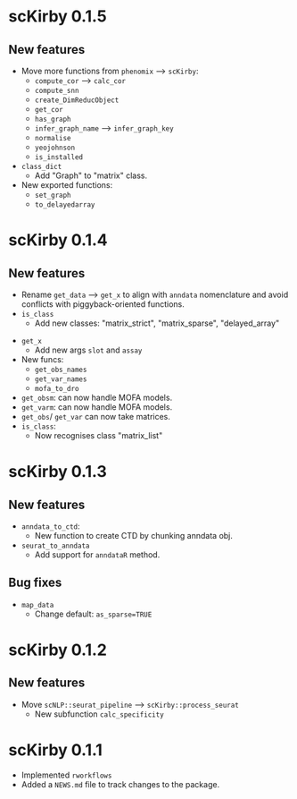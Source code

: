 # scKirby 0.1.5

## New features

* Move more functions from `phenomix` --> `scKirby`:
  - `compute_cor` --> `calc_cor`
  - `compute_snn`
  - `create_DimReducObject`
  - `get_cor`
  - `has_graph`
  - `infer_graph_name` --> `infer_graph_key`
  - `normalise`
  - `yeojohnson`
  - `is_installed`
* `class_dict`
  - Add "Graph" to "matrix" class.
* New exported functions:
  - `set_graph`
  - `to_delayedarray`

# scKirby 0.1.4

## New features

- Rename `get_data` --> `get_x` to align with `anndata` nomenclature 
and avoid conflicts with piggyback-oriented functions.
- `is_class`
  - Add new classes: "matrix_strict", "matrix_sparse", "delayed_array"
* `get_x`
    - Add new args `slot` and `assay`
* New funcs: 
  - `get_obs_names`
  - `get_var_names`
  - `mofa_to_dro`
* `get_obsm`: can now handle MOFA models.
* `get_varm`: can now handle MOFA models.
* `get_obs`/ `get_var` can now take matrices.
* `is_class`:
  - Now recognises class "matrix_list"


# scKirby 0.1.3

## New features

* `anndata_to_ctd`:
  - New function to create CTD by chunking anndata obj.
* `seurat_to_anndata`
  - Add support for `anndataR` method.
  
## Bug fixes

* `map_data`
  - Change default: `as_sparse=TRUE`

# scKirby 0.1.2

## New features

* Move `scNLP::seurat_pipeline` --> `scKirby::process_seurat`
  - New subfunction `calc_specificity`

# scKirby 0.1.1

* Implemented `rworkflows` 
* Added a `NEWS.md` file to track changes to the package.
